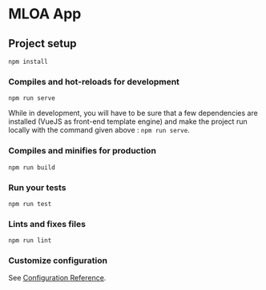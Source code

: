 # MLOA App

## Project setup
```
npm install
```

### Compiles and hot-reloads for development
```
npm run serve
```

While in development, you will have to be sure that a few dependencies are installed (VueJS as front-end template engine) 
and make the project run locally with the command given above : `npm run serve`.

### Compiles and minifies for production
```
npm run build
```

### Run your tests
```
npm run test
```

### Lints and fixes files
```
npm run lint
```

### Customize configuration
See [Configuration Reference](https://cli.vuejs.org/config/).
